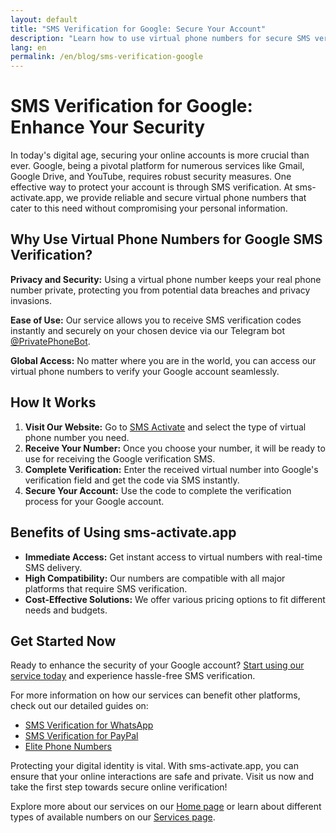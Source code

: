 ```yaml
---
layout: default
title: "SMS Verification for Google: Secure Your Account"
description: "Learn how to use virtual phone numbers for secure SMS verification on Google, enhancing privacy without using personal phone details."
lang: en
permalink: /en/blog/sms-verification-google
---
```


# SMS Verification for Google: Enhance Your Security

In today's digital age, securing your online accounts is more crucial than ever. Google, being a pivotal platform for numerous services like Gmail, Google Drive, and YouTube, requires robust security measures. One effective way to protect your account is through SMS verification. At sms-activate.app, we provide reliable and secure virtual phone numbers that cater to this need without compromising your personal information.

## Why Use Virtual Phone Numbers for Google SMS Verification?

**Privacy and Security:** Using a virtual phone number keeps your real phone number private, protecting you from potential data breaches and privacy invasions.

**Ease of Use:** Our service allows you to receive SMS verification codes instantly and securely on your chosen device via our Telegram bot [@PrivatePhoneBot](https://t.me/PrivatePhoneBot).

**Global Access:** No matter where you are in the world, you can access our virtual phone numbers to verify your Google account seamlessly.

## How It Works

1. **Visit Our Website:** Go to [SMS Activate](https://sms-activate.app) and select the type of virtual phone number you need.
2. **Receive Your Number:** Once you choose your number, it will be ready to use for receiving the Google verification SMS.
3. **Complete Verification:** Enter the received virtual number into Google's verification field and get the code via SMS instantly.
4. **Secure Your Account:** Use the code to complete the verification process for your Google account.

## Benefits of Using sms-activate.app

- **Immediate Access:** Get instant access to virtual numbers with real-time SMS delivery.
- **High Compatibility:** Our numbers are compatible with all major platforms that require SMS verification.
- **Cost-Effective Solutions:** We offer various pricing options to fit different needs and budgets.

## Get Started Now

Ready to enhance the security of your Google account? [Start using our service today](https://sms-activate.app/get-started) and experience hassle-free SMS verification.

For more information on how our services can benefit other platforms, check out our detailed guides on:
- [SMS Verification for WhatsApp](/en/blog/sms-verification-whatsapp)
- [SMS Verification for PayPal](/en/blog/sms-verification-paypal)
- [Elite Phone Numbers](/elite-phone-numbers)

Protecting your digital identity is vital. With sms-activate.app, you can ensure that your online interactions are safe and private. Visit us now and take the first step towards secure online verification!

Explore more about our services on our [Home page](/) or learn about different types of available numbers on our [Services page](/services).